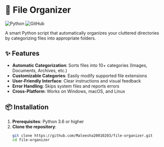 # 📂 File Organizer

![Python](https://img.shields.io/badge/python-3670A0?style=for-the-badge&logo=python&logoColor=ffdd54)
![GitHub](https://img.shields.io/badge/github-%23121011.svg?style=for-the-badge&logo=github&logoColor=white)

A smart Python script that automatically organizes your cluttered directories by categorizing files into appropriate folders.

## ✨ Features

- **Automatic Categorization**: Sorts files into 10+ categories (Images, Documents, Archives, etc.)
- **Customizable Categories**: Easily modify supported file extensions
- **User-Friendly Interface**: Clear instructions and visual feedback
- **Error Handling**: Skips system files and reports errors
- **Cross-Platform**: Works on Windows, macOS, and Linux

## 📦 Installation

1. **Prerequisites**: Python 3.6 or higher
2. **Clone the repository**:
   ```bash
   git clone https://github.com/Maleesha20010203/file-organizer.git
   cd file-organizer

